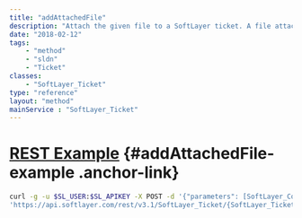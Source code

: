 ```yaml
---
title: "addAttachedFile"
description: "Attach the given file to a SoftLayer ticket. A file attachment is a convenient way to submit non-textual error reports to SoftLayer employees in a ticket. File attachments to tickets must have a unique name. "
date: "2018-02-12"
tags:
    - "method"
    - "sldn"
    - "Ticket"
classes:
    - "SoftLayer_Ticket"
type: "reference"
layout: "method"
mainService : "SoftLayer_Ticket"
---
```


# [REST Example](#addAttachedFile-example) <a href="/article/rest/"><i class="fas fa-question"></i></a> {#addAttachedFile-example .anchor-link} 
```bash
curl -g -u $SL_USER:$SL_APIKEY -X POST -d '{"parameters": [SoftLayer_Container_Utility_File_Attachment]}' \
'https://api.softlayer.com/rest/v3.1/SoftLayer_Ticket/{SoftLayer_TicketID}/addAttachedFile'
```
